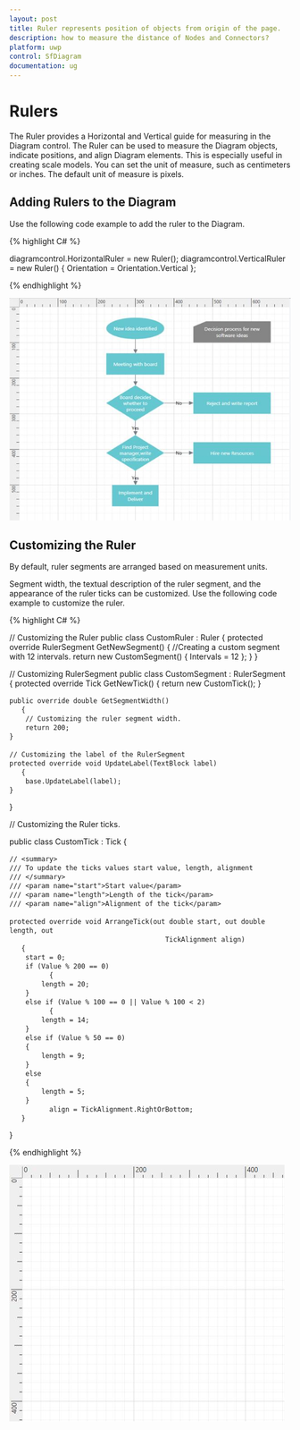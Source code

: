 ```yaml
---
layout: post
title: Ruler represents position of objects from origin of the page.
description: how to measure the distance of Nodes and Connectors? 
platform: uwp
control: SfDiagram
documentation: ug
---
```


# Rulers

The Ruler provides a Horizontal and Vertical guide for measuring in the Diagram control. The Ruler can be used to measure the Diagram objects, indicate positions, and align Diagram elements. This is especially useful in creating scale models. You can set the unit of measure, such as centimeters or inches. The default unit of measure is pixels.

## Adding Rulers to the Diagram

Use the following code example to add the ruler to the Diagram.

{% highlight C# %}

diagramcontrol.HorizontalRuler = new Ruler();
diagramcontrol.VerticalRuler = new Ruler() { Orientation = Orientation.Vertical };

{% endhighlight %}

![](Rulers_images/Rulers_img1.jpeg)

## Customizing the Ruler

By default, ruler segments are arranged based on measurement units.

Segment width, the textual description of the ruler segment, and the appearance of the ruler ticks can be customized. Use the following code example to customize the ruler.

{% highlight C# %}

// Customizing the Ruler
public class CustomRuler : Ruler
{
	protected override RulerSegment GetNewSegment()
       {
		//Creating a custom segment with 12 intervals.
		return new CustomSegment() { Intervals = 12 };
	}
}

// Customizing RulerSegment
public class CustomSegment : RulerSegment
{
	protected override Tick GetNewTick()
       {
		return new CustomTick();
	}

	public override double GetSegmentWidth()
       {
		// Customizing the ruler segment width.
		return 200;
	}

	// Customizing the label of the RulerSegment
	protected override void UpdateLabel(TextBlock label)
       {
		base.UpdateLabel(label);
	}
}

// Customizing the Ruler ticks.

public class CustomTick : Tick
{

	// <summary>
	/// To update the ticks values start value, length, alignment
	/// </summary>
	/// <param name="start">Start value</param>
	/// <param name="length">Length of the tick</param>
	/// <param name="align">Alignment of the tick</param>
	
	protected override void ArrangeTick(out double start, out double length, out  
                                           TickAlignment align)
       {
		start = 0;
		if (Value % 200 == 0)
              {
			length = 20;
		}
		else if (Value % 100 == 0 || Value % 100 < 2)
              {
			length = 14;
		}
		else if (Value % 50 == 0)
		{
			length = 9;
		}
		else
		{
			length = 5;
		}
              align = TickAlignment.RightOrBottom;
       }
}

{% endhighlight %}

![](Rulers_images/Rulers_img2.jpeg)

